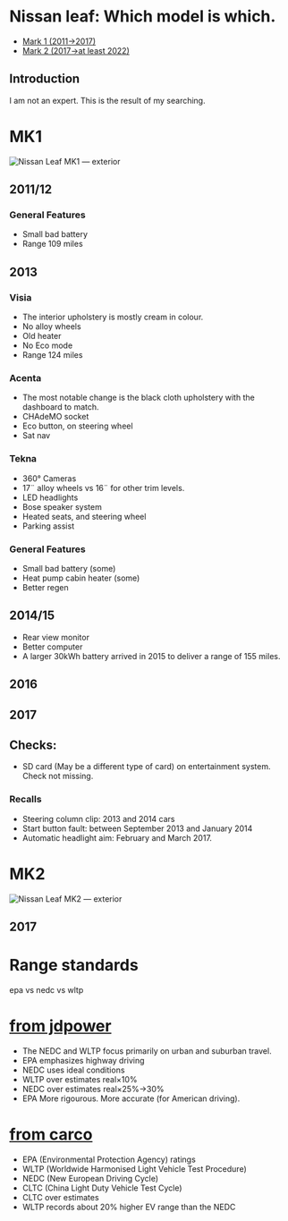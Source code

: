 # Nissan leaf: Which model is which.

- [Mark 1 (2011→2017)](#mk1)
- [Mark 2 (2017→at least 2022)](#mk2)

## Introduction

I am not an expert. This is the result of my searching.
# <a id="mk1">MK1</a>
![Nissan Leaf MK1 — exterior](leaf-mk1.jpeg)

## 2011/12
### General Features
- Small bad battery
- Range 109 miles

## 2013

### Visia
- The interior upholstery is mostly cream in colour.
- No alloy wheels
- Old heater
- No Eco mode
- Range 124 miles

### Acenta
- The most notable change is the black cloth upholstery with the dashboard to match.
- CHAdeMO socket
- Eco button, on steering wheel
- Sat nav

### Tekna
- 360° Cameras
- 17¨ alloy wheels vs 16¨ for other trim levels.
- LED headlights
- Bose speaker system
- Heated seats, and steering wheel
- Parking assist

### General Features
- Small bad battery (some)
- Heat pump cabin heater (some)
- Better regen

## 2014/15
- Rear view monitor
- Better computer
- A larger 30kWh battery arrived in 2015 to deliver a range of 155 miles.

## 2016

## 2017


## Checks:
- SD card (May be a different type of card) on entertainment system. Check not missing.

### Recalls
- Steering column clip: 2013 and 2014 cars
- Start button fault:  between September 2013 and January 2014
- Automatic headlight aim: February and March 2017.
# <a id="mk2">MK2</a>
![Nissan Leaf MK2 — exterior](leaf-mk2.jpeg)

## 2017
# Range standards

epa vs nedc vs wltp

# [from jdpower](https://www.jdpower.com/cars/shopping-guides/electric-vehicle-range-testing-understanding-nedc-vs-wltp-vs-epa)

- The NEDC and WLTP focus primarily on urban and suburban travel.
- EPA emphasizes highway driving
- NEDC uses ideal conditions
- WLTP over estimates real×10%
- NEDC over estimates real×25%→30%
- EPA More rigourous. More accurate (for American driving).

# [from carco](https://www.licarco.com/news/ev-range-tests-explained-comparison-between-epa-ratings-wltp-nedc-and-cltc)

- EPA (Environmental Protection Agency) ratings
- WLTP (Worldwide Harmonised Light Vehicle Test Procedure)
- NEDC (New European Driving Cycle)
- CLTC (China Light Duty Vehicle Test Cycle)
- CLTC over estimates
- WLTP records about 20% higher EV range than the NEDC